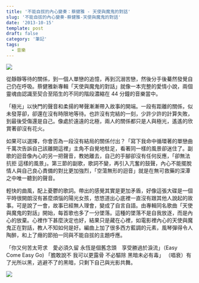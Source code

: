 ```yaml
---
title: '不能自拔的內心變奏：蔡健雅 - 天使與魔鬼的對話'
slug: '不能自拔的內心變奏-蔡健雅-天使與魔鬼的對話'
date: '2013-10-15'
template: post
draft: false
category: '筆記'
tags:
  - 音樂
---
```


![](/media/homersimpsonangeldemonio-e1343276902884.jpg)

從靜靜等待的關係，到一個人單戀的追憶，再到沉溺苦戀，然後分手後驀然發覺自己仍在呼吸。蔡健雅新專輯「天使與魔鬼的對話」就像一本完整的愛情小說，兩個靈魂由認識至契合至陌生的不同的階段濃縮在 44 分鐘的音樂當中。

「極光」以快門的聲音和柔揚的琴聲漸漸帶入故事的開端。一段有距離的關係，似未發芽卻，卻還在沒有時限地等待。也許沒有完結的一刻，少許少許的計算失敗，到最後受傷還是自己。像處於遠遠的北極，兩人的關係都只是人與極光，遙遙的欣賞著卻沒有花火。

如果可以選擇，你會否為一段沒有結局的關係付出？「寫下我命中循環著的單戀曲 千萬次告訴自己該離開這裡」主角不自覺地駐足，看著同一樣的風景卻迷住了。副歌的迴音像內心的另一把聲音，教她離去，自己的手腳卻沒有任何反應，「卻無法抗拒 這樣的風景」。第三節的副歌，歌詞不變，再引入亢奮的鼓聲，內心不能擺脫情人與自己良心責備的對比更加強烈，「空蕩無形的迴音」就是在無可救藥的深潭之中唯一聽到的聲音。

輕快的曲風，配上憂鬱的歌詞。帶出的感覺其實是更加矛盾，好像這張大碟是一個平時很開朗沒有甚麼煩惱的陽光女孩，悠悠道出心底裡一直沒有跟其他人說起的故事。可是說了一會，故事已經無人理會，變成了自言自語。由專輯同名歌曲「天使與魔鬼的對話」開始，每首歌也多了一分墜落。這種的墜落不是自我放逐，而是內心的放棄。心裡作下甚麼決定也好，結果只是藏在心裡，如電影裡內心的天使與魔鬼正在對話，教人不知如何是好。編曲上加了很多西方藍調的元素，風琴彈得令人陶醉，和上了癮的節拍一同與不能自拔的主題呼應。

「你又何苦太苛求　愛必須久留 永恆是個舊念頭　享受勝過於淚流」（Easy Come Easy Go) 「膽敢說不 我可以更露骨 不必驅除 黑暗未必有毒」 （唱衰）有了光所以黑，逃避不了的黑暗，只剩下自己與光影共舞。

![](/media/r_2013091814200048564300.jpg)
